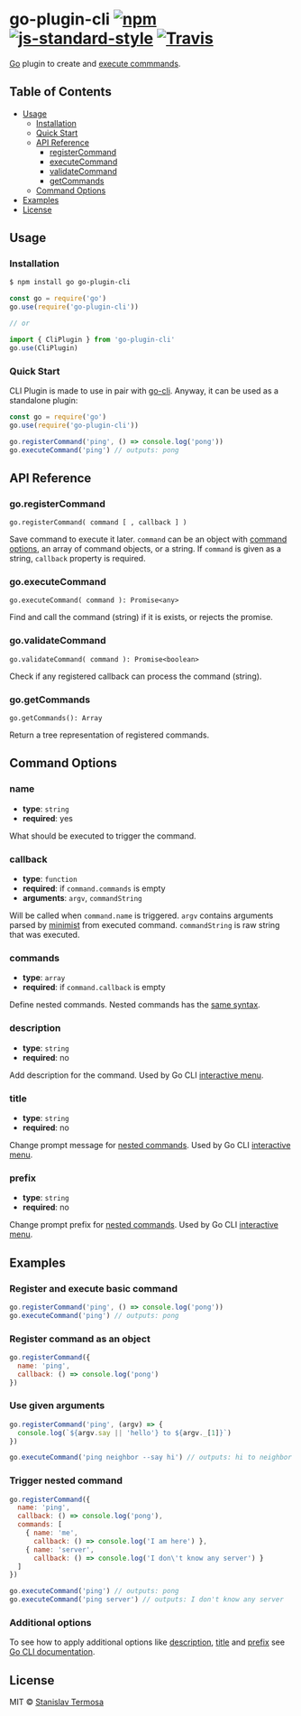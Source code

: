 # go-plugin-cli [![npm](https://img.shields.io/npm/v/go-plugin-cli.svg?style=flat-square)](https://www.npmjs.com/package/go-plugin-cli) [![js-standard-style](https://img.shields.io/badge/code%20style-standard-green.svg?style=flat-square)](https://github.com/gocli/go-plugin-cli) [![Travis](https://img.shields.io/travis/gocli/go-plugin-cli.svg?style=flat-square)](https://travis-ci.org/gocli/go-plugin-cli)

[Go](https://www.npmjs.com/package/go) plugin to create and [execute commmands](https://www.npmjs.com/package/go-cli).

## Table of Contents

- [Usage](#usage)
  - [Installation](#installation)
  - [Quick Start](#quick-start)
  - [API Reference](#api-reference)
    - [registerCommand](#goregistercommand)
    - [executeCommand](#goexecutecommand)
    - [validateCommand](#govalidatecommand)
    - [getCommands](#gogetcommands)
  - [Command Options](#command-options)
- [Examples](#examples)
- [License](#license)

## Usage

### Installation

```bash
$ npm install go go-plugin-cli
```

```js
const go = require('go')
go.use(require('go-plugin-cli'))

// or

import { CliPlugin } from 'go-plugin-cli'
go.use(CliPlugin)
```

### Quick Start

CLI Plugin is made to use in pair with [go-cli](https://www.npmjs.com/package/go-cli).
Anyway, it can be used as a standalone plugin:

```js
const go = require('go')
go.use(require('go-plugin-cli'))

go.registerCommand('ping', () => console.log('pong'))
go.executeCommand('ping') // outputs: pong
```

## API Reference

### go.registerCommand

```
go.registerCommand( command [ , callback ] )
```

Save command to execute it later.
`command` can be an object with [command options](#command-options), an array of command objects, or a string.
If `command` is given as a string, `callback` property is required.

### go.executeCommand

```
go.executeCommand( command ): Promise<any>
```

Find and call the command (string) if it is exists, or rejects the promise.

### go.validateCommand

```
go.validateCommand( command ): Promise<boolean>
```

Check if any registered callback can process the command (string).

### go.getCommands

```
go.getCommands(): Array
```

Return a tree representation of registered commands.

## Command Options

### name

- **type**: `string`
- **required**: yes

What should be executed to trigger the command.

### callback

- **type**: `function`
- **required**: if `command.commands` is empty
- **arguments**: `argv`, `commandString`

Will be called when `command.name` is triggered.
`argv` contains arguments parsed by [minimist](https://npmjs.org/package/minimist) from executed command.
`commandString` is raw string that was executed.

### commands

- **type**: `array`
- **required**: if `command.callback` is empty

Define nested commands.
Nested commands has the [same syntax](#command-options).

### description

- **type**: `string`
- **required**: no

Add description for the command.
Used by Go CLI [interactive menu](https://www.npmjs.com/package/go-cli#interactive-menu).

### title

- **type**: `string`
- **required**: no

Change prompt message for [nested commands](#commands).
Used by Go CLI [interactive menu](https://www.npmjs.com/package/go-cli#interactive-menu).

### prefix

- **type**: `string`
- **required**: no

Change prompt prefix for [nested commands](#commands).
Used by Go CLI [interactive menu](https://www.npmjs.com/package/go-cli#interactive-menu).

## Examples

### Register and execute basic command

```js
go.registerCommand('ping', () => console.log('pong'))
go.executeCommand('ping') // outputs: pong
```

### Register command as an object

```js
go.registerCommand({
  name: 'ping',
  callback: () => console.log('pong')
})
```

### Use given arguments

```js
go.registerCommand('ping', (argv) => {
  console.log(`${argv.say || 'hello'} to ${argv._[1]}`)
})

go.executeCommand('ping neighbor --say hi') // outputs: hi to neighbor
```

### Trigger nested command

```js
go.registerCommand({
  name: 'ping',
  callback: () => console.log('pong'),
  commands: [
    { name: 'me',
      callback: () => console.log('I am here') },
    { name: 'server',
      callback: () => console.log('I don\'t know any server') }
  ]
})

go.executeCommand('ping') // outputs: pong
go.executeCommand('ping server') // outputs: I don't know any server
```

### Additional options

To see how to apply additional options like [description](#description), [title](#title) and [prefix](#prefix) see [Go CLI documentation](https://npmjs.org/package/go-cli).

## License

MIT © [Stanislav Termosa](https://github.com/termosa)

